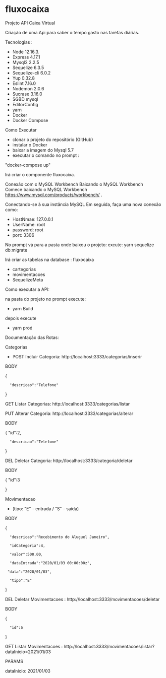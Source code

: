 # fluxocaixa
Projeto API Caixa Virtual

Criação de uma Api para saber o tempo gasto nas tarefas diárias.

Tecnologias :

*	Node 12.16.3.
*	Express 4.17.1
*	Mysql2 2.2.5
*	Sequelize 6.3.5
*	Sequelize-cli 6.0.2
*	Yup 0.32.8
*	Eslint 7.16.0
*	Nodemon 2.0.6
*	Sucrase 3.16.0
*	SGBD mysql
* EditorConfig
* yarn
* Docker
* Docker Compose

Como Executar
*	clonar o projeto do repositório (GitHub)
* instalar o Docker
* baixar a imagem do Mysql 5.7
* executar o comando no prompt : 

"docker-compose up"

Irá criar o componente fluxocaixa.

Conexão com o MySQL Workbench
Baixando o MySQL Workbench
Comece baixando o MySQL Workbench https://www.mysql.com/products/workbench/ .

Conectando-se à sua instância MySQL
Em seguida, faça uma nova conexão como:

* HostNmae: 127.0.0.1
* UserName: root
* password: root
* port: 3306

No prompt vá para a pasta onde baixou o projeto:
 excute: 
  yarn sequelize db:migrate 

Irá criar as tabelas na database : fluxocaixa
   * cartegorias
   * movimentacoes
   * SequelizeMeta
   
Como executar a API:

na pasta do projeto no prompt execute:

* yarn Build

depois execute 

* yarn prod


Documentação das Rotas:

 Categorias
  * POST Incluir Categoria: http://localhost:3333/categorias/inserir
  
  BODY
  
  {
  
      "descricao":"Telefone"
      
  }

GET Listar Categorias:  http://localhost:3333/categorias/listar

PUT Alterar Categoria:  http://localhost:3333/categorias/alterar
  
  BODY 
  
  {
     "id":2,
     
      "descricao":"Telefone"
      
  }

DEL Deletar Categoria:   http://localhost:3333/categoria/deletar

BODY 

  {
      "id":3
      
  }

Movimentacao

  * (tipo: "E" - entrada / "S" - saída)
  
  BODY 
  
  {
  
      "descricao":"Recebimento do Aluguel Janeiro",
      
      "idCategoria":4,
      
      "valor":500.00,
      
      "dataEntrada":"2020/01/03 00:00:00z",
      
     "data":"2020/01/03",
     
      "tipo":"E"
      
  }

DEL Deletar Movimentacoes :  http://localhost:3333/movimentacoes/deletar
  
  BODY
  
  {
  
      "id":6
      
  }

GET Listar Movimentacoes :  http://localhost:3333/movimentacoes/listar?dataInicio=2021/01/03
  
  PARAMS
  
  dataInicio: 2021/01/03
 


   

